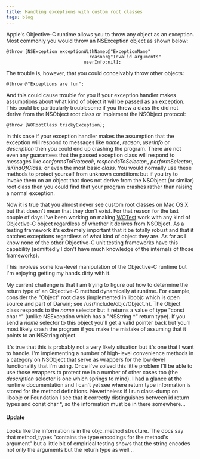 ```yaml
---
title: Handling exceptions with custom root classes
tags: blog
---
```


Apple's Objective-C runtime allows you to throw any object as an exception. Most commonly you would throw an NSException object as shown below:

    @throw [NSException exceptionWithName:@"ExceptionName" 
                                   reason:@"Invalid arguments"
                                 userInfo:nil];

The trouble is, however, that you could conceivably throw other objects:

    @throw @"Exceptions are fun";

And this could cause trouble for you if your exception handler makes assumptions about what kind of object it will be passed as an exception. This could be particularly troublesome if you threw a class the did not derive from the NSObject root class or implement the NSObject protocol:

    @throw [WORootClass trickyException];

In this case if your exception handler makes the assumption that the exception will respond to messages like *name*, *reason*, *userInfo* or *description* then you could end up crashing the program. There are not even any guarantees that the passed exception class will respond to messages like *conformsToProtocol:*, *respondsToSelector:*, *performSelector:*, *isKindOfClass:* or even the most basic *class*. You would normally use these methods to protect yourself from unknown conditions but if you try to invoke them on an object that does not derive from the NSObject (or similar) root class then you could find that your program crashes rather than raising a normal exception.

Now it is true that you almost never see custom root classes on Mac OS X but that doesn't mean that they don't exist. For that reason for the last couple of days I've been working on making [WOTest](http://test.wincent.com/) work with any kind of Objective-C object regardless of whether it derives from NSObject. As a testing framework it's extremely important that it be totally robust and that it catches exceptions regardless of what kind of object they are. As far as I know none of the other Objective-C unit testing frameworks have this capability (admittedly I don't have much knowledge of the internals of those frameworks).

This involves some low-level manipulation of the Objective-C runtime but I'm enjoying getting my hands dirty with it.

My current challenge is that I am trying to figure out how to determine the return type of an Objective-C method dynamically at runtime. For example, consider the "Object" root class (implemented in libobjc which is open source and part of Darwin; see /usr/include/objc/Object.h). The Object class responds to the *name* selector but it returns a value of type "const char \*" (unlike NSException which has a "NSString \*" return type). If you send a *name* selector to this object you'll get a valid pointer back but you'll most likely crash the program if you make the mistake of assuming that it points to an NSString object.

It's true that this is probably not a very likely situation but it's one that I want to handle. I'm implementing a number of high-level convenience methods in a category on NSObject that serve as wrappers for the low-level functionality that I'm using. Once I've solved this little problem I'll be able to use those wrappers to protect me in a number of other cases too (the *description* selector is one which springs to mind). I had a glance at the runtime documentation and I can't yet see where return type information is stored for the method definitions. Nevertheless if I run class-dump on libobjc or Foundation I see that it correctly distinguishes between id return types and const char \*, so the information must be in there somewhere...

#### Update

Looks like the information is in the objc\_method structure. The docs say that method\_types "contains the type encodings for the method's argument" but a little bit of empirical testing shows that the string encodes not only the arguments but the return type as well...
